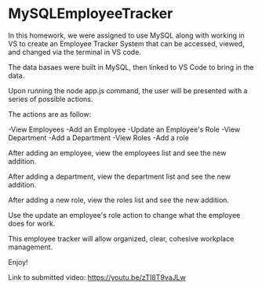 # MySQLEmployeeTracker

In this homework, we were assigned to use MySQL along with working in VS to create an Employee Tracker System that can be accessed, viewed, and changed via the terminal in VS code. 

The data basaes were built in MySQL, then linked to VS Code to bring in the data.

Upon running the node app.js command, the user will be presented with a series of possible actions. 

The actions are as follow:

-View Employees 
-Add an Employee
-Update an Employee's Role
-View Department
-Add a Department
-View Roles
-Add a role

After adding an employee, view the employees list and see the new addition.

After adding a department, view the department list and see the new addition.

After adding a new role, view the roles list and see the new addition.

Use the update an employee's role action to change what the employee does for work. 

This employee tracker will allow organized, clear, cohesive workplace management. 

Enjoy!

Link to submitted video: https://youtu.be/zTI8T9vaJLw


